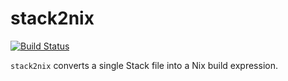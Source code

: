 # stack2nix

[![Build Status](https://travis-ci.org/4e6/stack2nix.svg?branch=master)](https://travis-ci.org/4e6/stack2nix)

`stack2nix` converts a single Stack file into a Nix build expression.
